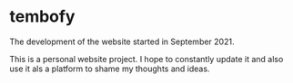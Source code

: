 # tembofy
The development of the website started in September 2021.

This is a personal website project. I hope to constantly update it and also use it als a platform to shame my thoughts and ideas.
